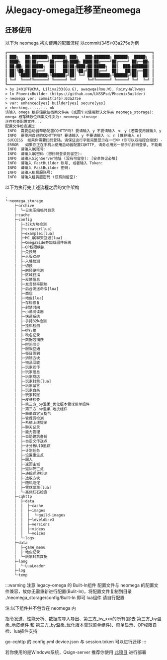 # 从legacy-omega迁移至neomega

## 迁移使用
以下为 neomega 初次使用的配置流程 以commit(345):03a275e为例
```txt
╔═════════════════════════════════════════════════════════════════╗
║ ███╗   ██╗███████╗ ██████╗ ███╗   ███╗███████╗ ██████╗  █████╗  ║
║ ████╗  ██║██╔════╝██╔═══██╗████╗ ████║██╔════╝██╔════╝ ██╔══██╗ ║
║ ██╔██╗ ██║█████╗  ██║   ██║██╔████╔██║█████╗  ██║  ███╗███████║ ║
║ ██║╚██╗██║██╔══╝  ██║   ██║██║╚██╔╝██║██╔══╝  ██║   ██║██╔══██║ ║
║ ██║ ╚████║███████╗╚██████╔╝██║ ╚═╝ ██║███████╗╚██████╔╝██║  ██║ ║
║ ╚═╝  ╚═══╝╚══════╝ ╚═════╝ ╚═╝     ╚═╝╚══════╝ ╚═════╝ ╚═╝  ╚═╝ ║
╚═════════════════════════════════════════════════════════════════╝
> by 2401PT@CMA, Liliya233(Gu.G), awaqwqa(Rou.W), RainyHallways
> ln PhoenixBuilder (https://github.com/LNSSPsd/PhoenixBuilder)
> neomega ver: commit(345):03a275e
> var: enhanced[yes] builder[yes] secure[yes]
> checking......... ok
请输入 omega 根存储数位档案文件夹 (或回车以使用默认文件夹 neomega_storage):
omega 根存储数位档案文件夹为: neomega_storage
正在检查配置文件...
配置文件检查通过
 INFO  需要启动器帮助配置CQHTTP吗? 要请输入 y 不要请输入 n: y [若需使用就输入 y 反之则为 n]
 INFO  要使用自己的CQHTTP吗? 要请输入 y 不要请输入 n: n [推荐输入 n]
 SUCCESS  如果你需要扫码登陆，请保证这行字能完整显示在一行中（你可以双指捏合缩放）-->|
 ERROR   如果你正在手机上使用启动器配置CQHTTP, 请务必用另一部手机扫码登录, 不能截图!
 INFO  请输入QQ账号:
 INFO  请输入QQ密码 (想扫码登录则留空):
 INFO  请输入SignServer地址 (没有可留空): [安卓协议必填]
 INFO  请输入 FastBuilder 账号, 或者输入 Token:
 INFO  请输入 FastBuilder 密码:
 INFO  请输入租赁服账号:
 INFO  请输入租赁服密码 (没有则留空):
```
以下为执行完上述流程之后的文件架构
```txt
.
└─neomega_storage
    ├─archive
    │  └─日志压缩临时目录
    ├─cache
    ├─config
    │  ├─32k方块检测
    │  ├─creater[lua]
    │  ├─example1[lua]
    │  ├─MC_QQ聊天互通[lua]
    │  ├─OmegaSide旁加载组件系统
    │  ├─OP权限模拟
    │  ├─兑换码
    │  ├─入服欢迎
    │  ├─入睡检测
    │  ├─切换
    │  ├─刷怪笼检测
    │  ├─区域扫描
    │  ├─反馈信息
    │  ├─发言频率限制
    │  ├─后台发送命令[lua]
    │  ├─商店
    │  ├─地皮[lua]
    │  ├─存档修复
    │  ├─封禁时间
    │  ├─小说阅读器
    │  ├─快递系统
    │  ├─手持32k检测
    │  ├─挂机检测
    │  ├─排行榜
    │  ├─改名记录
    │  ├─数据包捕获
    │  ├─时间同步
    │  ├─服服互通
    │  ├─每日签到
    │  ├─消除方块
    │  ├─物品回收
    │  ├─玩家互传
    │  ├─玩家信息
    │  ├─玩家商店
    │  ├─玩家封禁[lua]
    │  ├─玩家留言
    │  ├─玩家自杀
    │  ├─玩家转账
    │  ├─皮肤检查
    │  ├─第三方_by温柔_优化版本雪球菜单组件
    │  ├─第三方_by温柔_地皮组件
    │  ├─简单自定义指令
    │  ├─管理员检测
    │  ├─系统上线提示
    │  ├─聊天记录
    │  ├─能力管理
    │  ├─自助建筑备份
    │  ├─自定义传送点
    │  ├─计分板UID追踪
    │  ├─计划任务
    │  ├─设置重生点
    │  ├─踢人
    │  ├─返回主城
    │  ├─返回死亡点
    │  ├─违规昵称检测
    │  ├─选取方块
    │  ├─随机巡逻
    │  ├─雪球菜单[lua]
    │  └─高频红石检查
    ├─cqhttp
    │  ├─data
    │  │  ├─cache
    │  │  ├─images
    │  │  │  └─guild-images
    │  │  ├─leveldb-v3
    │  │  ├─versions
    │  │  ├─videos
    │  │  └─voices
    │  └─logs
    ├─data
    │  ├─game_menu
    │  ├─地皮记录
    │  └─玩家封禁数据
    ├─lang
    │  └─LuaLoader
    ├─log
    └─temp
```

:::warning 注意
legacy-omega 的 Built-In组件 配置文件与 neomega 的配置文件兼容，故你无需重新进行配置(Bulit-In)，将配置文件复制到目录 ./neomega_storage/config/Built-In 即可 lua组件 请自行配置

注:以下组件并不包含在 neomega 内

指令发送、性能分析、数据库导入导出、第三方_by_xxx的所有(除去 第三方_by温柔_地皮组件 和 第三方_by温柔_优化版本雪球菜单组件)、菜单显示、OP权限自检、lua插件支持

go-cqhttp 的 config.yml device.json 与 session.token 可以进行迁移
:::

若你使用的是Windows系统，Qsign-server 推荐你使用 [此项目](https://github.com/rhwong/unidbg-fetch-qsign-onekey/releases/tag/onekey) 进行部署